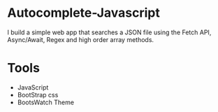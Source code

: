 # Autocomplete-Javascript
I build a simple web app that searches a JSON file using the Fetch API, Async/Await, Regex and high order array methods. 

# Tools
- JavaScript
- BootStrap css
- BootsWatch Theme
